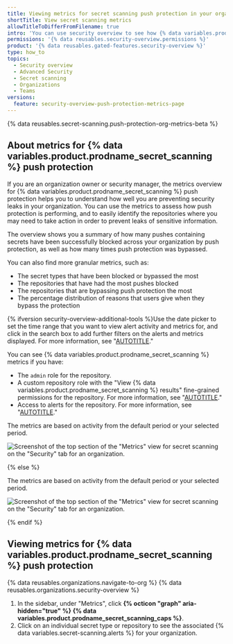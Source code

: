 ```yaml
---
title: Viewing metrics for secret scanning push protection in your organization
shortTitle: View secret scanning metrics
allowTitleToDifferFromFilename: true
intro: 'You can use security overview to see how {% data variables.product.prodname_secret_scanning %} push protection is performing in repositories across your organization, and to identify repositories where you may need to take action.'
permissions: '{% data reusables.security-overview.permissions %}'
product: '{% data reusables.gated-features.security-overview %}'
type: how_to
topics:
  - Security overview
  - Advanced Security
  - Secret scanning
  - Organizations
  - Teams
versions:
  feature: security-overview-push-protection-metrics-page
---
```


{% data reusables.secret-scanning.push-protection-org-metrics-beta %}

## About metrics for {% data variables.product.prodname_secret_scanning %} push protection

If you are an organization owner or security manager, the metrics overview for {% data variables.product.prodname_secret_scanning %} push protection helps you to understand how well you are preventing security leaks in your organization. You can use the metrics to assess how push protection is performing, and to easily identify the repositories where you may need to take action in order to prevent leaks of sensitive information.

The overview shows you a summary of how many pushes containing secrets have been successfully blocked across your organization by push protection, as well as how many times push protection was bypassed.

You can also find more granular metrics, such as:
* The secret types that have been blocked or bypassed the most
* The repositories that have had the most pushes blocked
* The repositories that are bypassing push protection the most
* The percentage distribution of reasons that users give when they bypass the protection

{% ifversion security-overview-additional-tools %}Use the date picker to set the time range that you want to view alert activity and metrics for, and click in the search box to add further filters on the alerts and metrics displayed. For more information, see "[AUTOTITLE](/code-security/security-overview/filtering-alerts-in-security-overview#additional-filters-for-secret-scanning-alert-views)."

You can see {% data variables.product.prodname_secret_scanning %} metrics if you have:

* The `admin` role for the repository.
* A custom repository role with the "View {% data variables.product.prodname_secret_scanning %} results" fine-grained permissions for the repository. For more information, see "[AUTOTITLE](/organizations/managing-user-access-to-your-organizations-repositories/managing-repository-roles/about-custom-repository-roles#security)."
* Access to alerts for the repository. For more information, see "[AUTOTITLE](/repositories/managing-your-repositorys-settings-and-features/enabling-features-for-your-repository/managing-security-and-analysis-settings-for-your-repository#granting-access-to-security-alerts)."

The metrics are based on activity from the default period or your selected period.

![Screenshot of the top section of the "Metrics" view for secret scanning on the "Security" tab for an organization.](/assets/images/help/security-overview/security-overview-secret-scanning-metrics-additional-tools.png)

{% else %}

The metrics are based on activity from the default period or your selected period.

![Screenshot of the top section of the "Metrics" view for secret scanning on the "Security" tab for an organization.](/assets/images/help/security-overview/security-overview-secret-scanning-metrics.png)

{% endif %}

## Viewing metrics for {% data variables.product.prodname_secret_scanning %} push protection

{% data reusables.organizations.navigate-to-org %}
{% data reusables.organizations.security-overview %}
1. In the sidebar, under "Metrics", click **{% octicon "graph" aria-hidden="true"  %} {% data variables.product.prodname_secret_scanning_caps %}**.
1. Click on an individual secret type or repository to see the associated {% data variables.secret-scanning.alerts %} for your organization.
